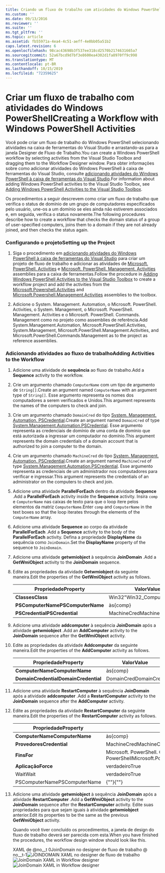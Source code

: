 ```yaml
---
title: Criando um fluxo de trabalho com atividades do Windows PowerShell | Microsoft Docs
ms.custom: ''
ms.date: 09/13/2016
ms.reviewer: ''
ms.suite: ''
ms.tgt_pltfrm: ''
ms.topic: article
ms.assetid: fb55971a-4ea4-4c51-aeff-4e0bb05a51b2
caps.latest.revision: 6
ms.openlocfilehash: 98cac43698b3f537ee318cd2570b2174631665a7
ms.sourcegitcommit: 52a67bcd9d7bf3e8600ea4302d1fa8970ff9c998
ms.translationtype: MT
ms.contentlocale: pt-BR
ms.lasthandoff: 10/15/2019
ms.locfileid: "72359625"
---
```

# <a name="creating-a-workflow-with-windows-powershell-activities"></a><span data-ttu-id="b61c5-102">Criar um fluxo de trabalho com atividades do Windows PowerShell</span><span class="sxs-lookup"><span data-stu-id="b61c5-102">Creating a Workflow with Windows PowerShell Activities</span></span>

<span data-ttu-id="b61c5-103">Você pode criar um fluxo de trabalho do Windows PowerShell selecionando atividades na caixa de ferramentas do Visual Studio e arrastando-as para a janela Designer de Fluxo de Trabalho.</span><span class="sxs-lookup"><span data-stu-id="b61c5-103">You can create a Windows PowerShell workflow by selecting activities from the Visual Studio Toolbox and dragging them to the Workflow Designer window.</span></span> <span data-ttu-id="b61c5-104">Para obter informações sobre como adicionar atividades do Windows PowerShell à caixa de ferramentas do Visual Studio, consulte [adicionando atividades do Windows PowerShell à caixa de ferramentas do Visual Studio](./adding-windows-powershell-activities-to-the-visual-studio-toolbox.md).</span><span class="sxs-lookup"><span data-stu-id="b61c5-104">For information about adding Windows PowerShell activities to the Visual Studio Toolbox, see [Adding Windows PowerShell Activities to the Visual Studio Toolbox](./adding-windows-powershell-activities-to-the-visual-studio-toolbox.md).</span></span>

<span data-ttu-id="b61c5-105">Os procedimentos a seguir descrevem como criar um fluxo de trabalho que verifica o status de domínio de um grupo de computadores especificados pelo usuário, une-os a um domínio se eles ainda não estiverem associados e, em seguida, verifica o status novamente.</span><span class="sxs-lookup"><span data-stu-id="b61c5-105">The following procedures describe how to create a workflow that checks the domain status of a group of user-specified computers, joins them to a domain if they are not already joined, and then checks the status again.</span></span>

### <a name="setting-up-the-project"></a><span data-ttu-id="b61c5-106">Configurando o projeto</span><span class="sxs-lookup"><span data-stu-id="b61c5-106">Setting up the Project</span></span>

1. <span data-ttu-id="b61c5-107">Siga o procedimento em [adicionando atividades do Windows PowerShell à caixa de ferramentas do Visual Studio](./adding-windows-powershell-activities-to-the-visual-studio-toolbox.md) para criar um projeto de fluxo de trabalho e adicionar as atividades de [Microsoft. PowerShell. Activities](/dotnet/api/Microsoft.PowerShell.Activities) e [Microsoft. PowerShell. Management. Activities ](/dotnet/api/Microsoft.PowerShell.Management.Activities)assemblies para a caixa de ferramentas.</span><span class="sxs-lookup"><span data-stu-id="b61c5-107">Follow the procedure in [Adding Windows PowerShell Activities to the Visual Studio Toolbox](./adding-windows-powershell-activities-to-the-visual-studio-toolbox.md) to create a workflow project and add the activities from the [Microsoft.Powershell.Activities](/dotnet/api/Microsoft.PowerShell.Activities) and [Microsoft.Powershell.Management.Activities](/dotnet/api/Microsoft.PowerShell.Management.Activities) assemblies to the toolbox.</span></span>

2. <span data-ttu-id="b61c5-108">Adicione o System. Management. Automation, o Microsoft. PowerShell. Activities, o System. Management, o Microsoft. PowerShell. Management. Activities e o Microsoft. PowerShell. Commands. Management como no projeto como assemblies de referência.</span><span class="sxs-lookup"><span data-stu-id="b61c5-108">Add System.Management.Automation, Microsoft.PowerShell.Activities, System.Management, Microsoft.PowerShell.Management.Activities, and Microsoft.PowerShell.Commands.Management as to the project as reference assemblies.</span></span>

### <a name="adding-activities-to-the-workflow"></a><span data-ttu-id="b61c5-109">Adicionando atividades ao fluxo de trabalho</span><span class="sxs-lookup"><span data-stu-id="b61c5-109">Adding Activities to the Workflow</span></span>

1. <span data-ttu-id="b61c5-110">Adicione uma atividade de **sequência** ao fluxo de trabalho.</span><span class="sxs-lookup"><span data-stu-id="b61c5-110">Add a **Sequence** activity to the workflow.</span></span>

2. <span data-ttu-id="b61c5-111">Crie um argumento chamado `ComputerName` com um tipo de argumento de `String[]`.</span><span class="sxs-lookup"><span data-stu-id="b61c5-111">Create an argument named `ComputerName` with an argument type of `String[]`.</span></span> <span data-ttu-id="b61c5-112">Esse argumento representa os nomes dos computadores a serem verificados e Unidos.</span><span class="sxs-lookup"><span data-stu-id="b61c5-112">This argument represents the names of the computers to check and join.</span></span>

3. <span data-ttu-id="b61c5-113">Crie um argumento chamado `DomainCred` do tipo [System. Management. Automation. PSCredential](/dotnet/api/System.Management.Automation.PSCredential).</span><span class="sxs-lookup"><span data-stu-id="b61c5-113">Create an argument named `DomainCred` of type [System.Management.Automation.PSCredential](/dotnet/api/System.Management.Automation.PSCredential).</span></span> <span data-ttu-id="b61c5-114">Esse argumento representa as credenciais de domínio de uma conta de domínio que está autorizada a ingressar um computador no domínio.</span><span class="sxs-lookup"><span data-stu-id="b61c5-114">This argument represents the domain credentials of a domain account that is authorized to join a computer to the domain.</span></span>

4. <span data-ttu-id="b61c5-115">Crie um argumento chamado `MachineCred` do tipo [System. Management. Automation. PSCredential](/dotnet/api/System.Management.Automation.PSCredential).</span><span class="sxs-lookup"><span data-stu-id="b61c5-115">Create an argument named `MachineCred` of type [System.Management.Automation.PSCredential](/dotnet/api/System.Management.Automation.PSCredential).</span></span> <span data-ttu-id="b61c5-116">Esse argumento representa as credenciais de um administrador nos computadores para verificar e ingressar.</span><span class="sxs-lookup"><span data-stu-id="b61c5-116">This argument represents the credentials of an administrator on the computers to check and join.</span></span>

5. <span data-ttu-id="b61c5-117">Adicione uma atividade **ParallelForEach** dentro da atividade **Sequence** .</span><span class="sxs-lookup"><span data-stu-id="b61c5-117">Add a **ParallelForEach** activity inside the **Sequence** activity.</span></span> <span data-ttu-id="b61c5-118">Insira `comp` e `ComputerName` nas caixas de texto para que o loop itere pelos elementos da matriz `ComputerName`.</span><span class="sxs-lookup"><span data-stu-id="b61c5-118">Enter `comp` and `ComputerName` in the text boxes so that the loop iterates through the elements of the `ComputerName` array.</span></span>

6. <span data-ttu-id="b61c5-119">Adicione uma atividade **Sequence** ao corpo da atividade **ParallelForEach** .</span><span class="sxs-lookup"><span data-stu-id="b61c5-119">Add a **Sequence** activity to the body of the **ParallelForEach** activity.</span></span> <span data-ttu-id="b61c5-120">Defina a propriedade **DisplayName** da sequência como `JoinDomain`.</span><span class="sxs-lookup"><span data-stu-id="b61c5-120">Set the **DisplayName** property of the sequence to `JoinDomain`.</span></span>

7. <span data-ttu-id="b61c5-121">Adicione uma atividade **getwmiobject** à sequência **JoinDomain** .</span><span class="sxs-lookup"><span data-stu-id="b61c5-121">Add a **GetWmiObject** activity to the **JoinDomain** sequence.</span></span>

8. <span data-ttu-id="b61c5-122">Edite as propriedades da atividade **Getwmiobject** da seguinte maneira.</span><span class="sxs-lookup"><span data-stu-id="b61c5-122">Edit the properties of the **GetWmiObject** activity as follows.</span></span>

   |<span data-ttu-id="b61c5-123">Propriedade</span><span class="sxs-lookup"><span data-stu-id="b61c5-123">Property</span></span>|<span data-ttu-id="b61c5-124">Valor</span><span class="sxs-lookup"><span data-stu-id="b61c5-124">Value</span></span>|
   |--------------|-----------|
   |<span data-ttu-id="b61c5-125">**Classes**</span><span class="sxs-lookup"><span data-stu-id="b61c5-125">**Class**</span></span>|<span data-ttu-id="b61c5-126">Win32</span><span class="sxs-lookup"><span data-stu-id="b61c5-126">"Win32_ComputerSystem"</span></span>|
   |<span data-ttu-id="b61c5-127">**PSComputerName**</span><span class="sxs-lookup"><span data-stu-id="b61c5-127">**PSComputerName**</span></span>|<span data-ttu-id="b61c5-128">às</span><span class="sxs-lookup"><span data-stu-id="b61c5-128">{comp}</span></span>|
   |<span data-ttu-id="b61c5-129">**PSCredential**</span><span class="sxs-lookup"><span data-stu-id="b61c5-129">**PSCredential**</span></span>|<span data-ttu-id="b61c5-130">MachineCred</span><span class="sxs-lookup"><span data-stu-id="b61c5-130">MachineCred</span></span>|

9. <span data-ttu-id="b61c5-131">Adicione uma atividade **addcomputer** à sequência **JoinDomain** após a atividade **getwmiobject** .</span><span class="sxs-lookup"><span data-stu-id="b61c5-131">Add an **AddComputer** activity to the **JoinDomain** sequence after the **GetWmiObject** activity.</span></span>

10. <span data-ttu-id="b61c5-132">Edite as propriedades da atividade **Addcomputer** da seguinte maneira.</span><span class="sxs-lookup"><span data-stu-id="b61c5-132">Edit the properties of the **AddComputer** activity as follows.</span></span>

    |<span data-ttu-id="b61c5-133">Propriedade</span><span class="sxs-lookup"><span data-stu-id="b61c5-133">Property</span></span>|<span data-ttu-id="b61c5-134">Valor</span><span class="sxs-lookup"><span data-stu-id="b61c5-134">Value</span></span>|
    |--------------|-----------|
    |<span data-ttu-id="b61c5-135">**ComputerName**</span><span class="sxs-lookup"><span data-stu-id="b61c5-135">**ComputerName**</span></span>|<span data-ttu-id="b61c5-136">às</span><span class="sxs-lookup"><span data-stu-id="b61c5-136">{comp}</span></span>|
    |<span data-ttu-id="b61c5-137">**DomainCredential**</span><span class="sxs-lookup"><span data-stu-id="b61c5-137">**DomainCredential**</span></span>|<span data-ttu-id="b61c5-138">DomainCred</span><span class="sxs-lookup"><span data-stu-id="b61c5-138">DomainCred</span></span>|

11. <span data-ttu-id="b61c5-139">Adicione uma atividade **RestartComputer** à sequência **JoinDomain** após a atividade **addcomputer** .</span><span class="sxs-lookup"><span data-stu-id="b61c5-139">Add a **RestartComputer** activity to the **JoinDomain** sequence after the **AddComputer** activity.</span></span>

12. <span data-ttu-id="b61c5-140">Edite as propriedades da atividade **RestartComputer** da seguinte maneira.</span><span class="sxs-lookup"><span data-stu-id="b61c5-140">Edit the properties of the **RestartComputer** activity as follows.</span></span>

    |<span data-ttu-id="b61c5-141">Propriedade</span><span class="sxs-lookup"><span data-stu-id="b61c5-141">Property</span></span>|<span data-ttu-id="b61c5-142">Valor</span><span class="sxs-lookup"><span data-stu-id="b61c5-142">Value</span></span>|
    |--------------|-----------|
    |<span data-ttu-id="b61c5-143">**ComputerName**</span><span class="sxs-lookup"><span data-stu-id="b61c5-143">**ComputerName**</span></span>|<span data-ttu-id="b61c5-144">às</span><span class="sxs-lookup"><span data-stu-id="b61c5-144">{comp}</span></span>|
    |<span data-ttu-id="b61c5-145">**Provedores**</span><span class="sxs-lookup"><span data-stu-id="b61c5-145">**Credential**</span></span>|<span data-ttu-id="b61c5-146">MachineCred</span><span class="sxs-lookup"><span data-stu-id="b61c5-146">MachineCred</span></span>|
    |<span data-ttu-id="b61c5-147">**Fins**</span><span class="sxs-lookup"><span data-stu-id="b61c5-147">**For**</span></span>|<span data-ttu-id="b61c5-148">Microsoft. PowerShell. Commands. WaitForServiceTypes. PowerShell</span><span class="sxs-lookup"><span data-stu-id="b61c5-148">Microsoft.PowerShell.Commands.WaitForServiceTypes.PowerShell</span></span>|
    |<span data-ttu-id="b61c5-149">**Aplicação**</span><span class="sxs-lookup"><span data-stu-id="b61c5-149">**Force**</span></span>|<span data-ttu-id="b61c5-150">verdadeiro</span><span class="sxs-lookup"><span data-stu-id="b61c5-150">True</span></span>|
    |<span data-ttu-id="b61c5-151">Wait</span><span class="sxs-lookup"><span data-stu-id="b61c5-151">Wait</span></span>|<span data-ttu-id="b61c5-152">verdadeiro</span><span class="sxs-lookup"><span data-stu-id="b61c5-152">True</span></span>|
    |<span data-ttu-id="b61c5-153">PSComputerName</span><span class="sxs-lookup"><span data-stu-id="b61c5-153">PSComputerName</span></span>|<span data-ttu-id="b61c5-154">{""}</span><span class="sxs-lookup"><span data-stu-id="b61c5-154">{""}</span></span>|

13. <span data-ttu-id="b61c5-155">Adicione uma atividade **getwmiobject** à sequência **JoinDomain** após a atividade **RestartComputer** .</span><span class="sxs-lookup"><span data-stu-id="b61c5-155">Add a **GetWmiObject** activity to the **JoinDomain** sequence after the **RestartComputer** activity.</span></span> <span data-ttu-id="b61c5-156">Edite suas propriedades para que sejam iguais à atividade **getwmiobject** anterior.</span><span class="sxs-lookup"><span data-stu-id="b61c5-156">Edit its properties to be the same as the previous **GetWmiObject** activity.</span></span>

    <span data-ttu-id="b61c5-157">Quando você tiver concluído os procedimentos, a janela de design do fluxo de trabalho deverá ser parecida com esta.</span><span class="sxs-lookup"><span data-stu-id="b61c5-157">When you have finished the procedures, the workflow design window should look like this.</span></span>

    <span data-ttu-id="b61c5-158">XAML de @no__t 0JoinDomain no designer de fluxo de trabalho @ no__t-1![JOINDOMAIN XAML no designer de fluxo de trabalho](../media/joindomainworkflow.png "JoinDomainWorkflow")</span><span class="sxs-lookup"><span data-stu-id="b61c5-158">![JoinDomain XAML in Workflow designer](../media/joindomainworkflow.png)
    ![JoinDomain XAML in Workflow designer](../media/joindomainworkflow.png "JoinDomainWorkflow")</span></span>